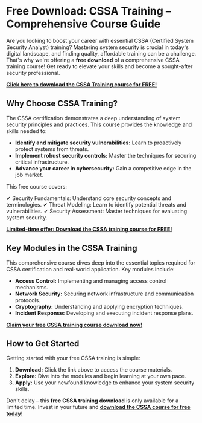 # Free Download: CSSA Training – Comprehensive Course Guide

Are you looking to boost your career with essential CSSA (Certified System Security Analyst) training? Mastering system security is crucial in today's digital landscape, and finding quality, affordable training can be a challenge. That's why we're offering a **free download** of a comprehensive CSSA training course! Get ready to elevate your skills and become a sought-after security professional.

[**Click here to download the CSSA Training course for FREE!**](https://udemywork.com/cssa-training)

## Why Choose CSSA Training?

The CSSA certification demonstrates a deep understanding of system security principles and practices. This course provides the knowledge and skills needed to:

*   **Identify and mitigate security vulnerabilities:** Learn to proactively protect systems from threats.
*   **Implement robust security controls:** Master the techniques for securing critical infrastructure.
*   **Advance your career in cybersecurity:** Gain a competitive edge in the job market.

This free course covers:

✔ Security Fundamentals: Understand core security concepts and terminologies.
✔ Threat Modeling: Learn to identify potential threats and vulnerabilities.
✔ Security Assessment: Master techniques for evaluating system security.

[**Limited-time offer: Download the CSSA training course for FREE!**](https://udemywork.com/cssa-training)

## Key Modules in the CSSA Training

This comprehensive course dives deep into the essential topics required for CSSA certification and real-world application. Key modules include:

*   **Access Control:** Implementing and managing access control mechanisms.
*   **Network Security:** Securing network infrastructure and communication protocols.
*   **Cryptography:** Understanding and applying encryption techniques.
*   **Incident Response:** Developing and executing incident response plans.

[**Claim your free CSSA training course download now!**](https://udemywork.com/cssa-training)

## How to Get Started

Getting started with your free CSSA training is simple:

1.  **Download:** Click the link above to access the course materials.
2.  **Explore:** Dive into the modules and begin learning at your own pace.
3.  **Apply:** Use your newfound knowledge to enhance your system security skills.

Don't delay – this **free CSSA training download** is only available for a limited time. Invest in your future and **[download the CSSA course for free today!](https://udemywork.com/cssa-training)**
